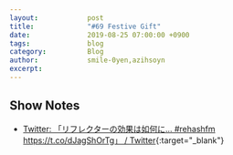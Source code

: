 ```yaml
---
layout:            post
title:             "#69 Festive Gift"
date:              2019-08-25 07:00:00 +0900
tags:              blog
category:          Blog
author:            smile-0yen,azihsoyn
excerpt:           
---
```


## Show Notes
- [Twitter: 「リフレクターの効果は如何に\.\.\. \#rehashfm https://t\.co/dJagShOrTg」 / Twitter](https://twitter.com/smile_0yen/status/1162367227842060295){:target="_blank"}

